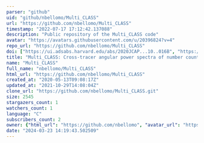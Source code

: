 ```yaml
---
parser: "github"
uid: "github/nbellomo/Multi_CLASS"
url: "https://github.com/nbellomo/Multi_CLASS"
timestamp: "2022-07-17 17:12:42.137088"
description: "Public repository of the Multi_CLASS code"
avatar: "https://avatars.githubusercontent.com/u/20396824?v=4"
repo_url: "https://github.com/nbellomo/Multi_CLASS"
doi: ["https://ui.adsabs.harvard.edu/abs/2020JCAP...10..016B", "https://ui.adsabs.harvard.edu/abs/2021ascl.soft02023B/abstract"]
title: "Multi_CLASS: Cross-tracer angular power spectra of number counts using CLASS"
name: "Multi_CLASS"
full_name: "nbellomo/Multi_CLASS"
html_url: "https://github.com/nbellomo/Multi_CLASS"
created_at: "2020-05-13T09:08:17Z"
updated_at: "2021-10-29T14:08:04Z"
clone_url: "https://github.com/nbellomo/Multi_CLASS.git"
size: 2545
stargazers_count: 1
watchers_count: 1
language: "C"
subscribers_count: 2
owner: {"html_url": "https://github.com/nbellomo", "avatar_url": "https://avatars.githubusercontent.com/u/20396824?v=4", "login": "nbellomo", "type": "User"}
date: "2024-03-23 14:19:43.502509"
---
```

